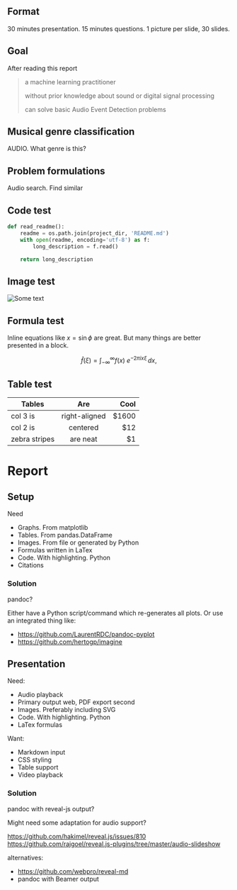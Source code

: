 

## Format
30 minutes presentation. 15 minutes questions.
1 picture per slide, 30 slides.

## Goal
After reading this report

> a machine learning practitioner
> 
> without prior knowledge about sound
> or digital signal processing
> 
> can solve basic Audio Event Detection problems

## Musical genre classification
AUDIO. What genre is this?

## Problem formulations
Audio search. Find similar


## Code test

```python
def read_readme():
    readme = os.path.join(project_dir, 'README.md')
    with open(readme, encoding='utf-8') as f:
        long_description = f.read()

    return long_description
```

## Image test

![Some text](./plot.png)


## Formula test

Inline equations like $x=\sin{\phi}$ are great.
But many things are better presented in a block.

$$\hat{f}(\xi) = \int_{-\infty}^{\infty} f(x)\ e^{-2\pi i x \xi}\,dx,$$

## Table test

| Tables        | Are           | Cool  |
| ------------- |:-------------:| -----:|
| col 3 is      | right-aligned | $1600 |
| col 2 is      | centered      |   $12 |
| zebra stripes | are neat      |    $1 |




# Report

## Setup

Need

* Graphs. From matplotlib
* Tables. From pandas.DataFrame
* Images. From file or generated by Python
* Formulas written in LaTex
* Code. With highlighting. Python
* Citations

### Solution
pandoc?

Either have a Python script/command which re-generates all plots.
Or use an integrated thing like:

* https://github.com/LaurentRDC/pandoc-pyplot
* https://github.com/hertogp/imagine

## Presentation

Need:

* Audio playback
* Primary output web, PDF export second
* Images. Preferably including SVG
* Code. With highlighting. Python
* LaTex formulas

Want:

* Markdown input
* CSS styling
* Table support
* Video playback

### Solution
pandoc with reveal-js output?

Might need some adaptation for audio support?

https://github.com/hakimel/reveal.js/issues/810
https://github.com/rajgoel/reveal.js-plugins/tree/master/audio-slideshow

alternatives:

* https://github.com/webpro/reveal-md
* pandoc with Beamer output


